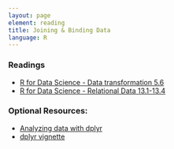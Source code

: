 ```yaml
---
layout: page
element: reading
title: Joining & Binding Data
language: R
---
```


### Readings

* [R for Data Science - Data transformation 5.6](http://r4ds.had.co.nz/transform.html)
* [R for Data Science - Relational Data 13.1-13.4](http://r4ds.had.co.nz/relational-data.html)

### Optional Resources:
 
* [Analyzing data with dplyr](http://www.datacarpentry.org/R-ecology-lesson/03-dplyr.html)
* [dplyr vignette](https://cran.r-project.org/web/packages/dplyr/vignettes/dplyr.html)
